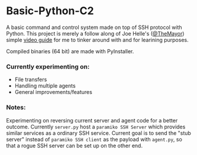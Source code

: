 # Basic-Python-C2

A basic command and control system made on top of SSH protocol with Python. This project is merely a follow along of Joe Helle's ([@TheMayor](https://twitter.com/joehelle)) simple [video guide](https://youtu.be/iP7eFbZPgss) for me to tinker around with and for learining purposes.

Compiled binaries (64 bit) are made with PyInstaller.

### Currently experimenting on:
- File transfers
- Handling multiple agents
- General improvements/features

### Notes:
Experimenting on reversing current server and agent code for a better outcome. Currently `server.py` host a `paramiko SSH Server` which provides similar services as a ordinary SSH service. Current goal is to send the "stub server" instead of `paramiko SSH client` as the payload with `agent.py`, so that a rogue SSH server can be set up on the other end.
